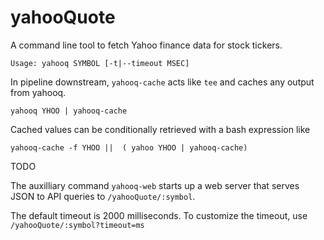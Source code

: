 # yahooQuote

A command line tool to fetch Yahoo finance data for stock tickers.

```
Usage: yahooq SYMBOL [-t|--timeout MSEC] 
```


In pipeline downstream, `yahooq-cache` acts like `tee` and caches any
output from yahooq.


```
yahooq YHOO | yahooq-cache
```

Cached values can be conditionally retrieved with a bash expression like 


```
yahooq-cache -f YHOO ||  ( yahoo YHOO | yahooq-cache)
```



TODO

The auxilliary command `yahooq-web` starts up a web server that serves JSON to
API queries to `/yahooQuote/:symbol`. 

The default timeout is 2000 milliseconds. To customize the timeout, use
`/yahooQuote/:symbol?timeout=ms`






